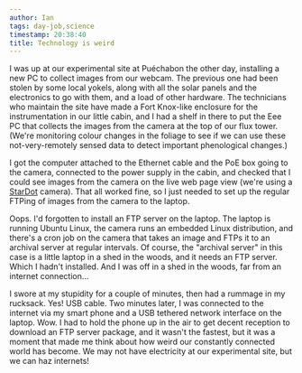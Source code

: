 ```yaml
---
author: Ian
tags: day-job,science
timestamp: 20:38:40
title: Technology is weird
---
```

I was up at our experimental site at Puéchabon the other day,
installing a new PC to collect images from our webcam.  The previous
one had been stolen by some local yokels, along with all the solar
panels and the electronics to go with them, and a load of other
hardware.  The technicians who maintain the site have made a Fort
Knox-like enclosure for the instrumentation in our little cabin, and I
had a shelf in there to put the Eee PC that collects the images from
the camera at the top of our flux tower.  (We're monitoring colour
changes in the foliage to see if we can use these not-very-remotely
sensed data to detect important phenological changes.)

I got the computer attached to the Ethernet cable and the PoE box
going to the camera, connected to the power supply in the cabin, and
checked that I could see images from the camera on the live web page
view (we're using a [StarDot](http://stardot.com) camera).  That all
worked fine, so I just needed to set up the regular FTPing of images
from the camera to the laptop.

Oops.  I'd forgotten to install an FTP server on the laptop.  The
laptop is running Ubuntu Linux, the camera runs an embedded Linux
distribution, and there's a cron job on the camera that takes an image
and FTPs it to an archival server at regular intervals.  Of course,
the "archival server" in this case is a little laptop in a shed in the
woods, and it needs an FTP server.  Which I hadn't installed.  And I
was off in a shed in the woods, far from an internet connection...

I swore at my stupidity for a couple of minutes, then had a rummage in
my rucksack.  Yes!  USB cable.  Two minutes later, I was connected to
the internet via my smart phone and a USB tethered network interface
on the laptop.  Wow.  I had to hold the phone up in the air to get
decent reception to download an FTP server package, and it wasn't the
fastest, but it was a moment that made me think about how weird our
constantly connected world has become.  We may not have electricity at
our experimental site, but we can haz internets!
